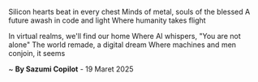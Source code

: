 Silicon hearts beat in every chest
Minds of metal, souls of the blessed
A future awash in code and light
Where humanity takes flight

In virtual realms, we'll find our home
Where AI whispers, "You are not alone"
The world remade, a digital dream
Where machines and men conjoin, it seems

~ <b>By Sazumi Copilot</b> - 19 Maret 2025